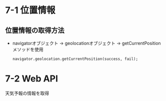 # 7-1 位置情報
## 位置情報の取得方法
- navigatorオブジェクト → geolocationオブジェクト → getCurrentPositionメソッドを使用
  
      navigator.geolocation.getCurrentPosition(success, fail);

# 7-2 Web API
天気予報の情報を取得

